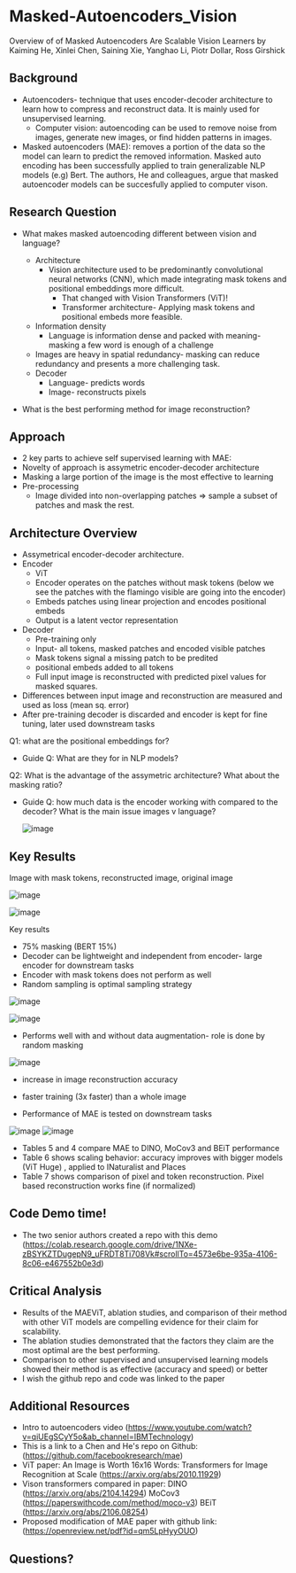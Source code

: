 # Masked-Autoencoders_Vision
Overview of of Masked Autoencoders Are Scalable Vision Learners by Kaiming He, Xinlei Chen, Saining Xie, Yanghao Li, Piotr Dollar, Ross Girshick 

## Background
+ Autoencoders- technique that uses encoder-decoder architecture to  learn how to compress and reconstruct data. It is mainly used for unsupervised learning.  
   + Computer vision: autoencoding can be used to remove noise from images, generate new images, or find hidden patterns in images.
+  Masked autoencoders (MAE): removes a portion of the data so the model can learn to predict the removed information. Masked auto encoding has been successfully applied to train generalizable NLP models (e.g) Bert.  The authors, He and colleagues, argue that masked autoencoder models can be succesfully applied to computer vison. 

## Research Question
+ What makes masked autoencoding different between vision and language? 
   + Architecture
      +  Vision architecture used to be predominantly convolutional neural networks (CNN), which made integrating mask tokens and positional embeddings more difficult.
            + That changed with Vision Transformers (ViT)! 
            + Transformer architecture- Applying mask tokens and positional embeds more feasible. 
   +  Information density
      + Language is information dense and packed with meaning- masking a few word is enough of a challenge 
     + Images are heavy in spatial redundancy- masking can reduce redundancy and presents a more challenging task. 
   + Decoder
      + Language- predicts words
      + Image- reconstructs pixels

+ What is the best performing method for image reconstruction?
   
## Approach 

+  2 key parts to achieve self supervised learning with MAE:
  + Novelty of approach is assymetric encoder-decoder architecture
  + Masking a large portion of the image is the most effective to learning
+ Pre-processing 
   + Image divided into non-overlapping patches => sample a subset of patches and mask the rest. 

## Architecture Overview
+ Assymetrical encoder-decoder architecture. 
+ Encoder
   + ViT 
   + Encoder operates on the patches without mask tokens (below we see the patches with the flamingo visible are going into the encoder)
   + Embeds patches using linear projection and encodes positional embeds  
   + Output is a latent vector representation 
+ Decoder
   + Pre-training only
   + Input- all tokens, masked patches and encoded visible patches
   + Mask tokens signal a missing patch to be predited
   + positional embeds added to all tokens
   + Full input image is reconstructed with predicted pixel values for masked squares. 
+ Differences between input image and reconstruction are measured and used as loss (mean sq. error)
+ After pre-training decoder is discarded and encoder is kept for fine tuning, later used downstream tasks 

Q1: what are the positional embeddings for? 
+ Guide Q: What are they for in NLP models?

Q2: What is the advantage of the assymetric architecture? What about the masking ratio?
+ Guide Q: how much data is the encoder working with compared to the decoder? What is the main issue images v language?

   
   ![image](https://user-images.githubusercontent.com/80427603/222825277-991b51be-050f-4fa6-a72d-2e7dbc30cde9.png)

## Key Results
Image with mask tokens, reconstructed image, original image

![image](https://user-images.githubusercontent.com/80427603/223009216-00b5c5a3-597b-4224-8e5f-bbb50080c8fe.png)

![image](https://user-images.githubusercontent.com/80427603/223009302-ad59be13-7681-4f59-8e22-be8c309f39a5.png)

 Key results
   + 75% masking (BERT 15%)
   + Decoder can be lightweight and independent from encoder- large encoder for downstream tasks 
   + Encoder with mask tokens does not perform as well
   + Random sampling is optimal sampling strategy
   
![image](https://user-images.githubusercontent.com/80427603/223475154-c3d780a5-2761-492d-b3f8-cf41365f29b6.png)

![image](https://user-images.githubusercontent.com/80427603/223462902-286da5df-c9f8-4bfe-b87f-0cb6056b6687.png)

  + Performs well with and without data augmentation- role is done by random masking
  
![image](https://user-images.githubusercontent.com/80427603/223469167-8b285c58-f969-47ec-a820-5a2b4945a321.png)

  + increase in image reconstruction accuracy 
  + faster training (3x faster) than a whole image
  
+ Performance of MAE is tested on downstream tasks

![image](https://user-images.githubusercontent.com/80427603/223478348-cc410082-609e-44c5-b669-92cfd2a28b14.png)
![image](https://user-images.githubusercontent.com/80427603/223478509-34a6ff0e-a267-4f43-ac9b-842f6d31fac9.png)
   + Tables 5 and 4 compare MAE to DINO, MoCov3 and BEiT performance
   + Table 6 shows scaling behavior: accuracy improves with bigger models (ViT Huge) , applied to INaturalist and Places  
   + Table 7 shows comparison of pixel and token reconstruction. Pixel based reconstruction works fine (if normalized)

## Code Demo time!
+ The two senior authors created a repo with this demo (https://colab.research.google.com/drive/1NXe-zBSYKZTDugepN9_uFRDT8Ti708Vk#scrollTo=4573e6be-935a-4106-8c06-e467552b0e3d)

## Critical Analysis

+ Results of the MAEViT, ablation studies, and comparison of their method with other ViT models are compelling evidence for their claim for scalability. 
+ The ablation studies demonstrated that the factors they claim are the most optimal are the best performing. 
+ Comparison to other supervised and unsupervised learning models showed their method is as effective (accuracy and speed) or better 
+ I wish the github repo and code was linked to the paper 

## Additional Resources 
+ Intro to autoencoders video (https://www.youtube.com/watch?v=qiUEgSCyY5o&ab_channel=IBMTechnology)
+ This is a link to a Chen and He's repo on Github: (https://github.com/facebookresearch/mae)
+ ViT paper: An Image is Worth 16x16 Words: Transformers for Image Recognition at Scale (https://arxiv.org/abs/2010.11929)
+ Vison transformers compared in paper: DINO (https://arxiv.org/abs/2104.14294) MoCov3 (https://paperswithcode.com/method/moco-v3) BEiT (https://arxiv.org/abs/2106.08254)
+ Proposed modification of MAE paper with github link: (https://openreview.net/pdf?id=qm5LpHyyOUO)

## Questions?
